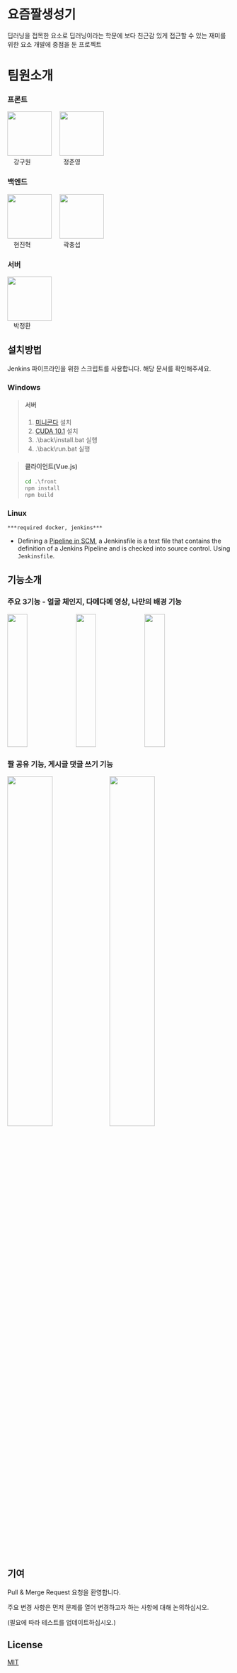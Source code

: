 # 요즘짤생성기

딥러닝을 접목한 요소로 딥러닝이라는 학문에 보다 친근감 있게 접근할 수 있는 재미를 위한 요소 개발에 중점을 둔 프로젝트

# 팀원소개

### 프론트

<img src="/uploads/95c86ac00bb9068fbaddfde923ea99f8/goo.jpg" width="100px" height="100px">&emsp;
<img src="/uploads/ba2a3448a0c37d1793d6c6ee48c57055/4.jpg" width="100px" height="100px">
<br>&emsp;강구원 &emsp;&emsp;&emsp;&emsp;&emsp;정준영

### 백엔드

<img src="/uploads/7640898ee20c5daec513d93820395bf8/2.jpg" width="100px" height="100px">&emsp;
<img src="/uploads/102c25d71feaf1951631d7100c99c180/3.jpg" width="100px" height="100px">
<br>&emsp;현진혁 &emsp;&emsp;&emsp;&emsp;&emsp;곽충섭

### 서버

<img src="/uploads/caba213988a96f88a9509cf2d29a3b9a/5.png" width="100px" height="100px">
<br>&emsp;박정환

## 설치방법

Jenkins 파이프라인을 위한 스크립트를 사용합니다. 해당 문서를 확인해주세요.

### Windows

> #### 서버
>
> 1. [미니콘다](https://docs.conda.io/en/latest/miniconda.html) 설치
> 2. [CUDA 10.1](https://developer.nvidia.com/cuda-10.1-download-archive-base) 설치
> 3. .\back\install.bat 실행
> 4. .\back\run.bat 실행

> #### 클라이언트(Vue.js)
>
> ```cmd
> cd .\front
> npm install
> npm build
> ```

### Linux

`***required docker, jenkins***`

- Defining a [Pipeline in SCM](https://www.jenkins.io/doc/book/pipeline/getting-started#defining-a-pipeline-in-scm),
  a Jenkinsfile is a text file that contains the definition of a Jenkins Pipeline and is checked into source control. Using `Jenkinsfile`.

## 기능소개

### 주요 3기능 - 얼굴 체인지, 다메다메 영상, 나만의 배경 기능

<img src="/uploads/6f2cb9d337511a82cf8d02525fba5e73/3.gif" width="30%" height="300"></img>
<img src="/uploads/32af7c3d15bb992614cf69c004f429e3/2.gif" width="30%" height="300"></img>
<img src="/uploads/6d568150ae68cff9155e4a05237edc5c/4.gif" width="30%" height="300"></img>

### 짤 공유 기능, 게시글 댓글 쓰기 기능

<img src="/uploads/2780bc02d80e99e51493a4c5927bc05e/5.gif" width="45%"></img>
<img src="/uploads/d8b79ac593b0ec3472fc7fa349167063/6.gif" width="45%"></img>

## 기여

Pull & Merge Request 요청을 환영합니다.

주요 변경 사항은 먼저 문제를 열어 변경하고자 하는 사항에 대해 논의하십시오.

(필요에 따라 테스트를 업데이트하십시오.)

## License

[MIT](https://choosealicense.com/licenses/mit/)
